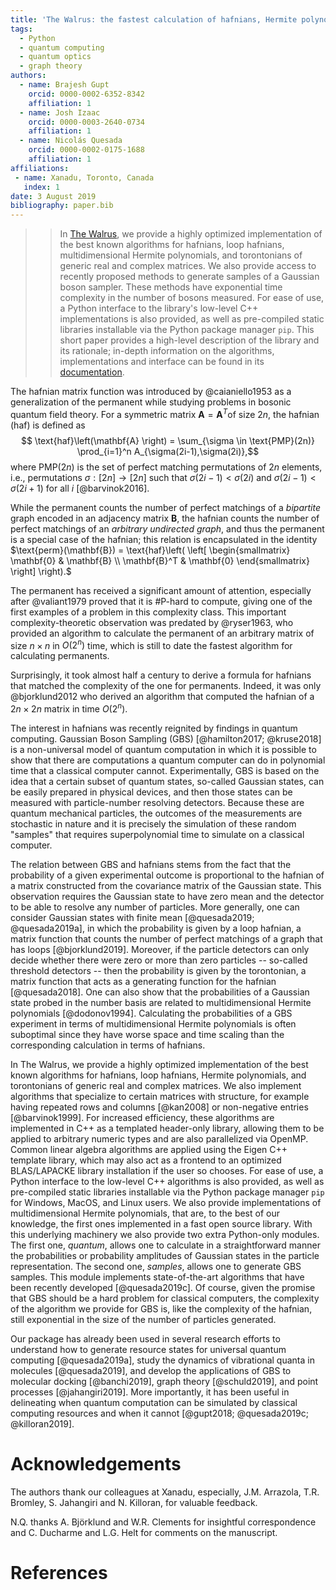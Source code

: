 ```yaml
---
title: 'The Walrus: the fastest calculation of hafnians, Hermite polynomials and Gaussian boson sampling'
tags:
  - Python
  - quantum computing
  - quantum optics
  - graph theory
authors:
  - name: Brajesh Gupt
    orcid: 0000-0002-6352-8342
    affiliation: 1
  - name: Josh Izaac
    orcid: 0000-0003-2640-0734
    affiliation: 1
  - name: Nicolás Quesada
    orcid: 0000-0002-0175-1688
    affiliation: 1
affiliations:
 - name: Xanadu, Toronto, Canada
   index: 1
date: 3 August 2019
bibliography: paper.bib
---
```


>> In [The Walrus](https://github.com/XanaduAI/thewalrus), we provide a highly optimized implementation of the best known algorithms for hafnians, loop hafnians, multidimensional Hermite polynomials, and torontonians of generic real and complex matrices. We also provide access to recently proposed methods to generate samples of a Gaussian boson sampler. These methods have exponential time complexity in the number of bosons measured. For ease of use, a Python interface to the library's low-level C++ implementations is also provided, as well as pre-compiled static libraries installable via the Python package manager `pip`. This short paper provides a high-level description of the library and its rationale; in-depth information on the algorithms, implementations and interface can be found in its [documentation](https://the-walrus.readthedocs.io/en/latest/).


The hafnian matrix function was introduced by @caianiello1953 as a generalization of
the permanent while studying problems in bosonic quantum field theory.
For a symmetric matrix $\mathbf{A} = \mathbf{A}^T$of size $2n$, the hafnian (haf) is defined as
$$ \text{haf}\left(\mathbf{A} \right) = \sum_{\sigma \in \text{PMP}(2n)}
\prod_{i=1}^n A_{\sigma(2i-1),\sigma(2i)},$$
where $\text{PMP}(2n)$ is the set of perfect matching permutations of $2n$ elements, i.e.,
permutations  $\sigma: [2n] \to [2n]$ such that $\sigma(2i-1) < \sigma(2i)$ and $\sigma(2i-1) < \sigma(2i+1)$ for all $i$ [@barvinok2016].


While the permanent counts the number of perfect matchings of a *bipartite* graph encoded in an adjacency matrix
$\mathbf{B}$, the hafnian counts the number of perfect matchings of an *arbitrary undirected graph*, and thus the permanent is a special case of the hafnian; this relation is encapsulated in the
identity $\text{perm}(\mathbf{B}) = \text{haf}\left( \left[ \begin{smallmatrix} \mathbf{0} &
\mathbf{B}   \\   \mathbf{B}^T & \mathbf{0} \end{smallmatrix} \right] \right).$


The permanent has received a significant amount of attention, especially after @valiant1979 proved
that it is #P-hard to compute, giving one
of the first examples of a problem in this complexity class. This important complexity-theoretic
observation was predated by @ryser1963, who provided an algorithm to calculate
the permanent of an arbitrary matrix of size $n \times n$ in $O(2^n)$ time, which is still
to date the fastest algorithm for calculating permanents.

Surprisingly, it took almost half a century to derive a formula for hafnians that matched the
complexity of the one for permanents. Indeed, it was only
@bjorklund2012 who derived an algorithm that computed the hafnian of a
$2n \times 2n$ matrix in time $O(2^n)$.

The interest in hafnians was recently reignited by findings in quantum computing.
Gaussian Boson Sampling (GBS) [@hamilton2017; @kruse2018] is a non-universal model of quantum computation in which it is possible to show that there are computations a quantum computer can do in polynomial time that a classical computer cannot.
Experimentally, GBS is based on the idea that a certain subset of quantum
states, so-called Gaussian states, can be easily prepared in physical devices, and then those
states can be measured with particle-number resolving detectors. Because these are quantum
mechanical particles, the outcomes of the measurements are stochastic in nature and it is precisely
the simulation of these random "samples" that requires superpolynomial time to
simulate on a classical computer.

The relation between GBS and hafnians stems from the fact that the probability of a given experimental outcome
is proportional to the hafnian of a matrix constructed from the covariance matrix of the Gaussian
state. This observation requires the Gaussian state to have zero mean and the detector to be able to
resolve any number of particles. More generally, one can consider Gaussian states with
finite mean [@quesada2019; @quesada2019a], in which the probability is given by a loop hafnian,
a matrix function that counts the number of perfect matchings of a graph that has loops
[@bjorklund2019]. Moreover, if the particle detectors can only decide whether there were zero or
more than zero particles -- so-called threshold detectors -- then the probability is given by the torontonian,
a matrix function that acts as a generating function for the hafnian [@quesada2018]. One can also show that the probabilities
of a Gaussian state probed in the number basis are related to multidimensional Hermite
polynomials [@dodonov1994]. Calculating the probabilities
of a GBS experiment in terms of multidimensional Hermite polynomials is often suboptimal since they have worse space and time scaling than the corresponding calculation in terms of hafnians.


In The Walrus, we provide a highly optimized implementation of the best known algorithms for hafnians,
loop hafnians, Hermite polynomials, and torontonians of generic real and complex matrices. We also implement
algorithms that specialize to certain matrices with structure, for example having repeated rows and
columns [@kan2008] or non-negative entries [@barvinok1999]. For increased efficiency, these
algorithms are implemented in C++ as a templated header-only library, allowing them to
be applied to arbitrary numeric types and are also parallelized via OpenMP. Common linear algebra algorithms are
applied using the Eigen C++ template library, which may also act as a frontend to an optimized
BLAS/LAPACKE library installation if the user so chooses. For ease of use, a Python interface to the
low-level C++ algorithms is also provided, as well as pre-compiled static libraries installable via the
Python package manager `pip` for Windows, MacOS, and Linux users.
We also provide implementations of multidimensional Hermite polynomials, that are, to the best of our
knowledge, the first ones implemented in a fast open source library.
With this underlying machinery we also
provide two extra Python-only modules. The first one, *quantum*, allows one to calculate in a straightforward manner the
probabilities or probability amplitudes of Gaussian states in the particle representation. The second
one, *samples*, allows one to generate GBS samples. This module implements state-of-the-art algorithms that
have been recently developed [@quesada2019c]. Of course, given the promise that GBS should be a hard
problem for classical computers, the complexity of the algorithm we provide for GBS is, like the
complexity of the hafnian, still exponential in the size of the number of particles generated.

Our package has already been used in several research efforts to understand how to generate resource
states for universal quantum computing [@quesada2019a], study the dynamics of vibrational quanta in
molecules [@quesada2019], and develop the applications of GBS to molecular docking [@banchi2019],
graph theory [@schuld2019], and point processes [@jahangiri2019]. More importantly, it has been
useful in delineating when quantum computation can be simulated by classical computing resources and
when it cannot [@gupt2018; @quesada2019c; @killoran2019].

# Acknowledgements

The authors thank our colleagues at Xanadu, especially, J.M. Arrazola, T.R. Bromley, S. Jahangiri and
N. Killoran, for valuable feedback.

N.Q. thanks A. Björklund and W.R. Clements for insightful correspondence and C. Ducharme and L.G. Helt for comments
on the manuscript.

# References
